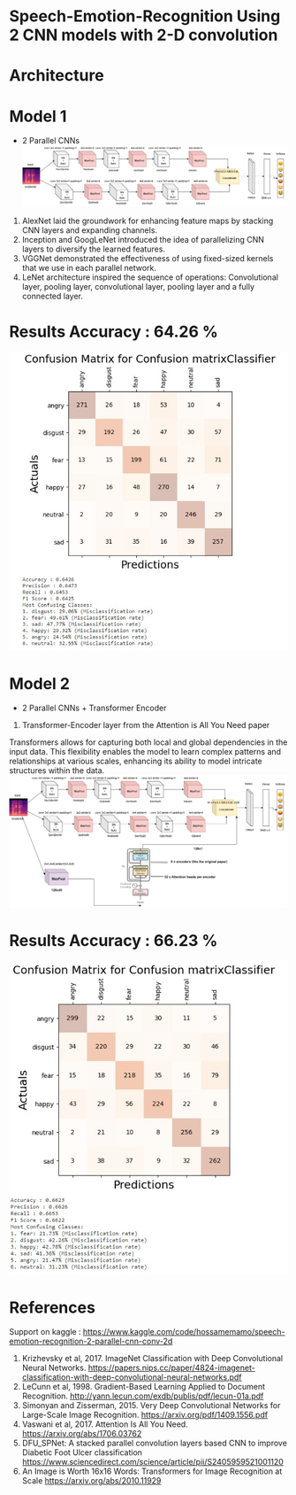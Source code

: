 # Speech-Emotion-Recognition Using 2  CNN models with 2-D convolution 
# Architecture

# Model 1
* 2 Parallel CNNs
![](./Assets/ParaNet.png)

1. AlexNet laid the groundwork for enhancing feature maps by stacking CNN layers and expanding channels.
2. Inception and GoogLeNet introduced the idea of parallelizing CNN layers to diversify the learned features.
3. VGGNet demonstrated the effectiveness of using fixed-sized kernels that we use in each parallel network.
4. LeNet architecture inspired the sequence of operations: Convolutional layer, pooling layer, convolutional layer, pooling layer and a fully connected layer.

# Results  Accuracy : 64.26 %
![](./Assets/ParaNetResults.jpg)


# Model 2
* 2 Parallel CNNs + Transformer Encoder
1. Transformer-Encoder layer from the Attention is All You Need paper


 Transformers allows for capturing both local and global dependencies in the input data. This flexibility enables the model to learn complex patterns and relationships at various scales, enhancing its ability to model intricate structures within the data.
![](./Assets/ParaNet%2Btransformer.png)

# Results  Accuracy : 66.23 %
![](./Assets/ParaNet%2BTransformersResult.jpg)

# References
Support on kaggle : https://www.kaggle.com/code/hossamemamo/speech-emotion-recognition-2-parallel-cnn-conv-2d
1. Krizhevsky et al, 2017. ImageNet Classification with Deep Convolutional Neural Networks. https://papers.nips.cc/paper/4824-imagenet-classification-with-deep-convolutional-neural-networks.pdf
2. LeCunn et al, 1998. Gradient-Based Learning Applied to Document Recognition. http://yann.lecun.com/exdb/publis/pdf/lecun-01a.pdf
3. Simonyan and Zisserman, 2015. Very Deep Convolutional Networks for Large-Scale Image Recognition. https://arxiv.org/pdf/1409.1556.pdf
4. Vaswani et al, 2017. Attention Is All You Need. https://arxiv.org/abs/1706.03762
5. DFU_SPNet: A stacked parallel convolution layers based CNN to improve Diabetic Foot Ulcer classification https://www.sciencedirect.com/science/article/pii/S2405959521001120
6. An Image is Worth 16x16 Words: Transformers for Image Recognition at Scale https://arxiv.org/abs/2010.11929

